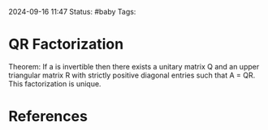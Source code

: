 2024-09-16 11:47
Status: #baby 
Tags:

# QR Factorization
Theorem: 
If a is invertible then there exists a unitary matrix Q and an upper triangular matrix R with strictly positive diagonal entries such that A =  QR. This factorization is unique. 

# References